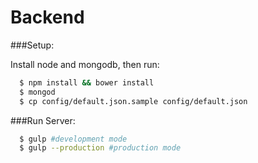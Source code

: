 Backend
======

###Setup:

Install node and mongodb, then run:
``` bash
  $ npm install && bower install
  $ mongod
  $ cp config/default.json.sample config/default.json
```

###Run Server:

``` bash
  $ gulp #development mode
  $ gulp --production #production mode
```
